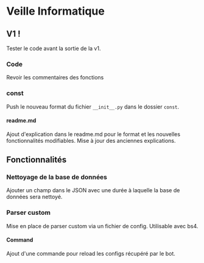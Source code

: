 # Veille Informatique

## V1 !

Tester le code avant la sortie de la v1.

### Code

Revoir les commentaires des fonctions

### const

Push le nouveau format du fichier `__init__.py` dans le dossier `const`.

#### readme.md

Ajout d'explication dans le readme.md pour le format et les nouvelles fonctionnalités modifiables. Mise à jour des anciennes explications.

## Fonctionnalités

### Nettoyage de la base de données

Ajouter un champ dans le JSON avec une durée à laquelle la base de données sera nettoyé.

### Parser custom

Mise en place de parser custom via un fichier de config. Utilisable avec bs4.

#### Command

Ajout d'une commande pour reload les configs récupéré par le bot.
